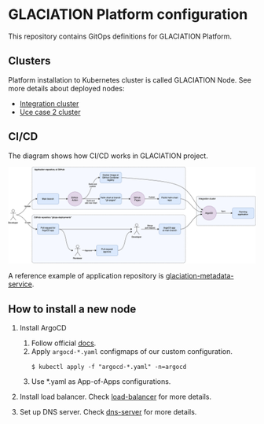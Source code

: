 # GLACIATION Platform configuration

This repository contains GitOps definitions for GLACIATION Platform.

## Clusters

Platform installation to Kubernetes cluster is called GLACIATION Node. See more details about deployed nodes: 
* [Integration cluster](integration/README.md)
* [Uce case 2 cluster](UC2/README.md)

## CI/CD

The diagram shows how CI/CD works in GLACIATION project.

![image](docs/process-diagram.drawio.svg)

A reference example of application repository is [glaciation-metadata-service](https://github.com/glaciation-heu/glaciation-metadata-service).

## How to install a new node

1. Install ArgoCD
   1. Follow official [docs](https://argo-cd.readthedocs.io/en/stable/getting_started/).
   2. Apply `argocd-*.yaml` configmaps of our custom configuration.
      ```
      $ kubectl apply -f "argocd-*.yaml" -n=argocd
      ```
   3. Use *.yaml as App-of-Apps configurations.

1. Install load balancer. Check [load-balancer](load-balancer) for more details.

1. Set up DNS server. Check [dns-server](docs/dns-server/node-configuration.md) for more details.


